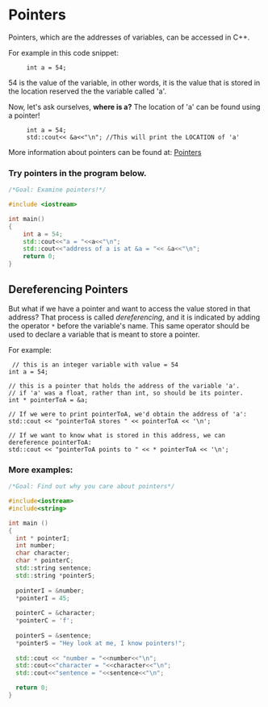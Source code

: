 # Pointers

Pointers, which are the addresses of variables, can be accessed in C++.

For example in this code snippet:

```
     int a = 54;
```

54 is the value of the variable, in other words, it is the value that is stored in the location reserved the the variable called 'a'.

Now, let's ask ourselves, **where is a?** The location of 'a' can be found using a pointer!

```
     int a = 54;
     std::cout<< &a<<"\n"; //This will print the LOCATION of 'a'
```

More information about pointers can be found at: [Pointers](http://www.cplusplus.com/doc/tutorial/pointers/)

### Try pointers in the program below.

```c++
/*Goal: Examine pointers!*/

#include <iostream>

int main()
{
    int a = 54;
    std::cout<<"a = "<<a<<"\n";
    std::cout<<"address of a is at &a = "<< &a<<"\n";
    return 0;
}
```

## Dereferencing Pointers

But what if we have a pointer and want to access the value stored in that address? That process is called *dereferencing*, and it is indicated by adding the operator `*` before the variable's name. This same operator should be used to declare a variable that is meant to store a pointer.

For example:

```
 // this is an integer variable with value = 54
int a = 54; 

// this is a pointer that holds the address of the variable 'a'.
// if 'a' was a float, rather than int, so should be its pointer.
int * pointerToA = &a;  

// If we were to print pointerToA, we'd obtain the address of 'a':
std::cout << "pointerToA stores " << pointerToA << '\n';

// If we want to know what is stored in this address, we can dereference pointerToA:
std::cout << "pointerToA points to " << * pointerToA << '\n';
```

### More examples:

```c++
/*Goal: Find out why you care about pointers*/

#include<iostream>
#include<string>

int main ()
{
  int * pointerI;
  int number;
  char character;
  char * pointerC;
  std::string sentence;
  std::string *pointerS;
  
  pointerI = &number;
  *pointerI = 45;
  
  pointerC = &character;
  *pointerC = 'f';
  
  pointerS = &sentence;
  *pointerS = "Hey look at me, I know pointers!";
  
  std::cout << "number = "<<number<<"\n";
  std::cout<<"character = "<<character<<"\n";
  std::cout<<"sentence = "<<sentence<<"\n";

  return 0;
}
```

